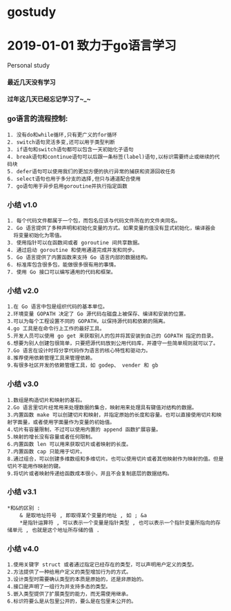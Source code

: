 # gostudy# 2019-01-01 致力于go语言学习Personal study#### 最近几天没有学习#### 过年这几天已经忘记学习了~_~### go语言的流程控制:    1. 没有do和while循环,只有更广义的for循环    2. switch语句灵活多变,还可以用于类型判断    3. if语句和switch语句都可以包含一天初始化子语句    4. break语句和continue语句可以后跟一条标签(label)语句,以标识需要终止或继续的代码块    5. defer语句可以使用我们的更加方便的执行异常的捕获和资源回收任务    6. select语句也用于多分支的选择,但只与通道配合使用    7. go语句用于异步启用goroutine并执行指定函数### 小结 v1.0    1. 每个代码文件都属于一个包，而包名应该与代码文件所在的文件夹同名。    2. Go 语言提供了多种声明和初始化变量的方式。如果变量的值没有显式初始化，编译器会      将变量初始化为零值。    3. 使用指针可以在函数间或者 goroutine 间共享数据。    4. 通过启动 goroutine 和使用通道完成并发和同步。    5. Go 语言提供了内置函数来支持 Go 语言内部的数据结构。    6. 标准库包含很多包，能做很多很有用的事情。    7. 使用 Go 接口可以编写通用的代码和框架。### 小结 v2.0    1.在 Go 语言中包是组织代码的基本单位。          2.环境变量 GOPATH 决定了 Go 源代码在磁盘上被保存、编译和安装的位置。       3.可以为每个工程设置不同的 GOPATH，以保持源代码和依赖的隔离。       4.go 工具是在命令行上工作的最好工具。       5.开发人员可以使用 go get 来获取别人的包并将其安装到自己的 GOPATH 指定的目录。       6.想要为别人创建包很简单，只要把源代码放到公用代码库，并遵守一些简单规则就可以了。       7.Go 语言在设计时将分享代码作为语言的核心特性和驱动力。       8.推荐使用依赖管理工具来管理依赖。       9.有很多社区开发的依赖管理工具，如 godep、 vender 和 gb### 小结 v3.0    1.数组是构造切片和映射的基石。    2.Go 语言里切片经常用来处理数据的集合，映射用来处理具有键值对结构的数据。    3.内置函数 make 可以创建切片和映射，并指定原始的长度和容量。也可以直接使用切片和映射字面量，或者使用字面量作为变量的初始值。    4.切片有容量限制，不过可以使用内置的 append 函数扩展容量。    5.映射的增长没有容量或者任何限制。    6.内置函数 len 可以用来获取切片或者映射的长度。    7.内置函数 cap 只能用于切片。    8.通过组合，可以创建多维数组和多维切片。也可以使用切片或者其他映射作为映射的值。但是切片不能用作映射的键。    9.将切片或者映射传递给函数成本很小，并且不会复制底层的数据结构。### 小结 v3.1    *和&的区别 :        & 是取地址符号 , 即取得某个变量的地址 , 如 ; &a        *是指针运算符 , 可以表示一个变量是指针类型 , 也可以表示一个指针变量所指向的存储单元 , 也就是这个地址所存储的值 .### 小结 v4.0    1.使用关键字 struct 或者通过指定已经存在的类型，可以声明用户定义的类型。    2.方法提供了一种给用户定义的类型增加行为的方式。    3.设计类型时需要确认类型的本质是原始的，还是非原始的。    4.接口是声明了一组行为并支持多态的类型。    5.嵌入类型提供了扩展类型的能力，而无需使用继承。    6.标识符要么是从包里公开的，要么是在包里未公开的。                        